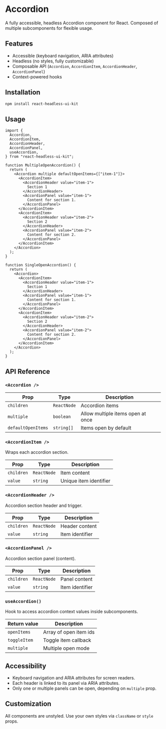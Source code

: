 # Accordion

A fully accessible, headless Accordion component for React. Composed of multiple subcomponents for flexible usage.

## Features

- Accessible (keyboard navigation, ARIA attributes)
- Headless (no styles, fully customizable)
- Composable API (`Accordion`, `AccordionItem`, `AccordionHeader`, `AccordionPanel`)
- Context-powered hooks

## Installation

```bash
npm install react-headless-ui-kit
```

## Usage

```tsx
import {
  Accordion,
  AccordionItem,
  AccordionHeader,
  AccordionPanel,
  useAccordion,
} from "react-headless-ui-kit";

function MultipleOpenAccordion() {
  return (
    <Accordion multiple defaultOpenItems={["item-1"]}>
      <AccordionItem>
        <AccordionHeader value="item-1">
          Section 1
        </AccordionHeader>
        <AccordionPanel value="item-1">
          Content for section 1.
        </AccordionPanel>
      </AccordionItem>
      <AccordionItem>
        <AccordionHeader value="item-2">
          Section 2
        </AccordionHeader>
        <AccordionPanel value="item-2">
          Content for section 2.
        </AccordionPanel>
      </AccordionItem>
    </Accordion>
  );
}

function SingleOpenAccordion() {
  return (
    <Accordion>
      <AccordionItem>
        <AccordionHeader value="item-1">
          Section 1
        </AccordionHeader>
        <AccordionPanel value="item-1">
          Content for section 1.
        </AccordionPanel>
      </AccordionItem>
      <AccordionItem>
        <AccordionHeader value="item-2">
          Section 2
        </AccordionHeader>
        <AccordionPanel value="item-2">
          Content for section 2.
        </AccordionPanel>
      </AccordionItem>
    </Accordion>
  );
}
```

## API Reference

### `<Accordion />`

| Prop             | Type                | Description                                 |
|------------------|---------------------|---------------------------------------------|
| `children`       | `ReactNode`         | Accordion items                             |
| `multiple`       | `boolean`           | Allow multiple items open at once           |
| `defaultOpenItems` | `string[]`        | Items open by default                       |

### `<AccordionItem />`

Wraps each accordion section.

| Prop      | Type                 | Description                       |
|-----------|----------------------|-----------------------------------|
| `children`| `ReactNode`          | Item content                      |
| `value`   | `string`             | Unique item identifier            |

### `<AccordionHeader />`

Accordion section header and trigger.

| Prop      | Type                 | Description                       |
|-----------|----------------------|-----------------------------------|
| `children`| `ReactNode`          | Header content                    |
| `value`   | `string`             | Item identifier                   |

### `<AccordionPanel />`

Accordion section panel (content).

| Prop      | Type                 | Description                       |
|-----------|----------------------|-----------------------------------|
| `children`| `ReactNode`          | Panel content                     |
| `value`   | `string`             | Item identifier                   |

### `useAccordion()`

Hook to access accordion context values inside subcomponents.

| Return value | Description           |
|--------------|----------------------|
| `openItems`  | Array of open item ids|
| `toggleItem` | Toggle item callback  |
| `multiple`   | Multiple open mode    |

## Accessibility

- Keyboard navigation and ARIA attributes for screen readers.
- Each header is linked to its panel via ARIA attributes.
- Only one or multiple panels can be open, depending on `multiple` prop.

## Customization

All components are unstyled. Use your own styles via `className` or `style` props.

